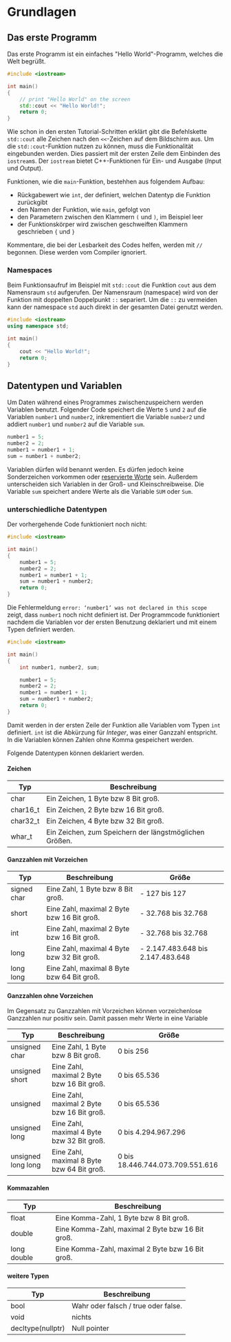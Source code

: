 # Grundlagen

## Das erste Programm

Das erste Programm ist ein einfaches "Hello World"-Programm, welches die Welt begrüßt.

```cpp
#include <iostream>

int main()
{
    // print "Hello World" on the screen
    std::cout << "Hello World!";
    return 0;
}
```

Wie schon in den ersten Tutorial-Schritten erklärt gibt die Befehlskette `std::cout` alle Zeichen nach den `<<`-Zeichen auf dem Bildschirm aus.
Um die `std::cout`-Funktion nutzen zu können, muss die Funktionalität eingebunden werden.
Dies passiert mit der ersten Zeile dem Einbinden des `iostream`s. Der `iostream` bietet C++-Funktionen für Ein- und Ausgabe (*I*nput und *O*utput).

Funktionen, wie die `main`-Funktion, bestehhen aus folgendem Aufbau:
- Rückgabewert wie `int`, der definiert, welchen Datentyp die Funktion zurückgibt
- den Namen der Funktion, wie `main`, gefolgt von
- den Parametern zwischen den Klammern `(` und `)`, im Beispiel leer
- der Funktionskörper wird zwischen geschweiften Klammern geschrieben `{` und `}`

Kommentare, die bei der Lesbarkeit des Codes helfen, werden mit `//` begonnen. Diese werden vom Compiler ignoriert.

### Namespaces

Beim Funktionsaufruf im Beispiel mit `std::cout` die Funktion `cout` aus dem Namensraum `std` aufgerufen.
Der Namensraum (namespace) wird von der Funktion mit doppelten Doppelpunkt `::` separiert.
Um die `::` zu vermeiden kann der namespace `std` auch direkt in der gesamten Datei genutzt werden.

```cpp
#include <iostream>
using namespace std;

int main()
{
    cout << "Hello World!";
    return 0;
}
```

## Datentypen und Variablen

Um Daten während eines Programmes zwischenzuspeichern werden Variablen benutzt.
Folgender Code speichert die Werte `5` und `2` auf die Variablen `number1` und `number2`, inkrementiert die Variable `number2` und addiert `number1` und `number2` auf die Variable `sum`.

```cpp
number1 = 5;
number2 = 2;
number1 = number1 + 1;
sum = number1 + number2;
```

Variablen dürfen wild benannt werden. Es dürfen jedoch keine Sonderzeichen vorkommen oder [reservierte Worte](https://en.cppreference.com/w/cpp/keyword) sein.
Außerdem unterscheiden sich Variablen in der Groß- und Kleinschreibweise. Die Variable `sum` speichert andere Werte als die Variable `SUM` oder `Sum`.

### unterschiedliche Datentypen

Der vorhergehende Code funktioniert noch nicht:

```cpp
#include <iostream>

int main()
{
    number1 = 5;
    number2 = 2;
    number1 = number1 + 1;
    sum = number1 + number2;
    return 0;
}
```

Die Fehlermeldung `error: ‘number1’ was not declared in this scope` zeigt, dass `number1` noch nicht definiert ist.
Der Programmcode funktioniert nachdem die Variablen vor der ersten Benutzung deklariert und mit einem Typen definiert werden.

```cpp
#include <iostream>

int main()
{
    int number1, number2, sum;

    number1 = 5;
    number2 = 2;
    number1 = number1 + 1;
    sum = number1 + number2;
    return 0;
}
```

Damit werden in der ersten Zeile der Funktion alle Variablen vom Typen `int` definiert.
`int` ist die Abkürzung für *Integer*, was einer Ganzzahl entspricht.
In die Variablen können Zahlen ohne Komma gespeichert werden.

Folgende Datentypen können deklariert werden.

#### Zeichen

| Typ | Beschreibung |
| --- | --- |
| char | Ein Zeichen, 1 Byte bzw 8 Bit groß. |
| char16_t | Ein Zeichen, 2 Byte bzw 16 Bit groß. |
| char32_t | Ein Zeichen, 4 Byte bzw 32 Bit groß. |
| whar_t | Ein Zeichen, zum Speichern der längstmöglichen Größen. |

#### Ganzzahlen mit Vorzeichen

| Typ | Beschreibung | Größe |
| --- | --- | --- |
| signed char | Eine Zahl, 1 Byte bzw 8 Bit groß. | - 127 bis 127 |
| short | Eine Zahl, maximal 2 Byte bzw 16 Bit groß. | - 32.768 bis 32.768 |
| int | Eine Zahl, maximal 2 Byte bzw 16 Bit groß. | - 32.768 bis 32.768 |
| long | Eine Zahl, maximal 4 Byte bzw 32 Bit groß. | - 2.147.483.648 bis 2.147.483.648 |
| long long | Eine Zahl, maximal 8 Byte bzw 64 Bit groß. | |

#### Ganzzahlen ohne Vorzeichen

Im Gegensatz zu Ganzzahlen mit Vorzeichen können vorzeichenlose Ganzzahlen nur positiv sein.
Damit passen mehr Werte in eine Variable

| Typ | Beschreibung | Größe |
| --- | --- | --- |
| unsigned char | Eine Zahl, 1 Byte bzw 8 Bit groß. | 0 bis 256 |
| unsigned short | Eine Zahl, maximal 2 Byte bzw 16 Bit groß. | 0 bis 65.536 |
| unsigned | Eine Zahl, maximal 2 Byte bzw 16 Bit groß. | 0 bis 65.536 |
| unsigned long | Eine Zahl, maximal 4 Byte bzw 32 Bit groß. | 0 bis 4.294.967.296 |
| unsigned long long | Eine Zahl, maximal 8 Byte bzw 64 Bit groß. | 0 bis 18.446.744.073.709.551.616 |

#### Kommazahlen

| Typ | Beschreibung |
| --- | --- |
| float | Eine Komma-Zahl, 1 Byte bzw 8 Bit groß. |
| double | Eine Komma-Zahl, maximal 2 Byte bzw 16 Bit groß. |
| long double | Eine Komma-Zahl, maximal 2 Byte bzw 16 Bit groß. |

#### weitere Typen

| Typ | Beschreibung |
| --- | --- |
| bool | Wahr oder falsch / true oder false. |
| void | nichts |
| decltype(nullptr) | Null pointer |
